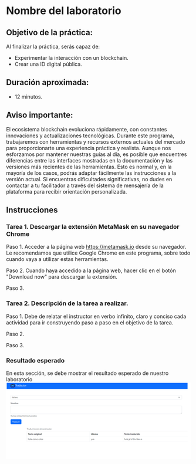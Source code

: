 # Nombre del laboratorio 

## Objetivo de la práctica:
Al finalizar la práctica, serás capaz de:
- Experimentar la interacción con un blockchain.
- Crear una ID digital pública.

## Duración aproximada:
- 12 minutos.

## Aviso importante:
El ecosistema blockchain evoluciona rápidamente, con constantes innovaciones y actualizaciones tecnológicas. Durante este programa, trabajaremos con herramientas y recursos externos actuales del mercado para proporcionarte una experiencia práctica y realista.
Aunque nos esforzamos por mantener nuestras guías al día, es posible que encuentres diferencias entre las interfaces mostradas en la documentación y las versiones más recientes de las herramientas. Esto es normal y, en la mayoría de los casos, podrás adaptar fácilmente las instrucciones a la versión actual. Si encuentras dificultades significativas, no dudes en contactar a tu facilitador a través del sistema de mensajería de la plataforma para recibir orientación personalizada.


## Instrucciones 

### Tarea 1. Descargar la extensión MetaMask en su navegador Chrome
Paso 1. Acceder a la página web https://metamask.io desde su navegador. Le recomendamos que utilice Google Chrome en este programa, sobre todo cuando vaya a utilizar estas herramientas. 

Paso 2. Cuando haya accedido a la página web, hacer clic en el botón "Download now" para descargar la extensión.



Paso 3. <!-- Añadir instrucción -->

### Tarea 2. Descripción de la tarea a realizar.
Paso 1. Debe de relatar el instructor en verbo infinito, claro y conciso cada actividad para ir construyendo paso a paso en el objetivo de la tarea.

Paso 2. <!-- Añadir instrucción -->

Paso 3. <!-- Añadir instrucción -->

### Resultado esperado
En esta sección, se debe mostrar el resultado esperado de nuestro laboratorio
![imagen resultado](../images/img3.png)
